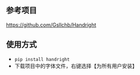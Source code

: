 ## 参考项目
https://github.com/Gsllchb/Handright

## 使用方式
- `pip install handright`
- 下载项目中的字体文件，右键选择【为所有用户安装】